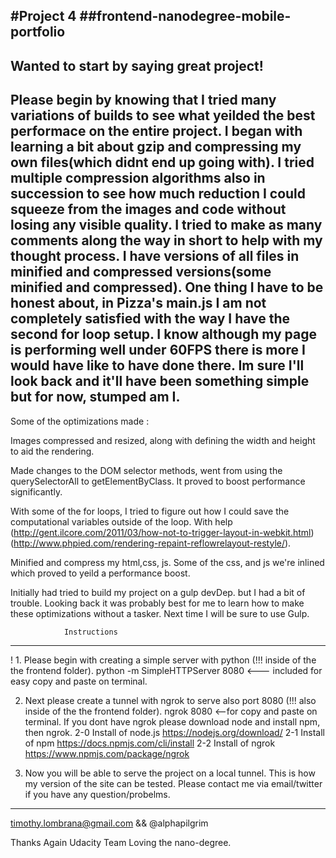 #Project 4
##frontend-nanodegree-mobile-portfolio
---------------------------------------
Wanted to start by saying great project!
---------------------------------------
Please begin by knowing that I tried many variations
of builds to see what yeilded the best performace on
the entire project. I began with learning a bit about
gzip and compressing my own files(which didnt end up going
with). I tried multiple compression algorithms also in
succession to see how much reduction I could squeeze
from the images and code without losing any visible
quality. I tried to make as many comments along the way
in short to help with my thought process. I have versions
of all files in minified and compressed versions(some
minified and compressed). One thing I have to be honest
about, in Pizza's main.js I am not completely satisfied
with the way I have the second for loop setup. I know
although my page is performing well under 60FPS there
is more I would have like to have done there. Im sure
I'll look back and it'll have been something simple but
for now, stumped am I.
-----------------------------------------
Some of the optimizations made :

Images compressed and resized, along with defining the
width and height to aid the rendering.

Made changes to the DOM selector methods, went from using
the querySelectorAll to getElementByClass. It proved to
boost performance significantly.

With some of the for loops, I tried to figure out how I could
save the computational variables outside of the loop. With help
(http://gent.ilcore.com/2011/03/how-not-to-trigger-layout-in-webkit.html)
(http://www.phpied.com/rendering-repaint-reflowrelayout-restyle/).

Minified and compress my html,css, js. Some of the css, and js
we're inlined which proved to yeild a performance boost.

Initially had tried to build my project on a gulp devDep.
but I had a bit of trouble. Looking back it was probably best
for me to learn how to make these optimizations without a
tasker. Next time I will be sure to use Gulp.

				Instructions
-----------------------------------------
! 1. Please begin with creating a simple server with python
     (!!! inside of the the frontend folder).
python -m SimpleHTTPServer 8080 <--- included for easy
copy and paste on terminal.

2. Next please create a tunnel with ngrok to serve also
port 8080 (!!! also inside of the the frontend folder).
ngrok 8080 <--for copy and paste on terminal. If you
dont have ngrok please download node and install npm,
then ngrok.
	2-0 Install of node.js https://nodejs.org/download/
	2-1 Install of npm https://docs.npmjs.com/cli/install
	2-2 Install of ngrok https://www.npmjs.com/package/ngrok

3. Now you will be able to serve the project on a local
tunnel. This is how my version of the site can be tested.
Please contact me via email/twitter if you have any
question/probelms.
------------------------------------------
timothy.lombrana@gmail.com && @alphapilgrim

Thanks Again Udacity Team Loving the nano-degree.